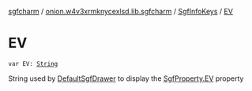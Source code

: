 [sgfcharm](../../index.md) / [onion.w4v3xrmknycexlsd.lib.sgfcharm](../index.md) / [SgfInfoKeys](index.md) / [EV](./-e-v.md)

# EV

`var EV: `[`String`](https://kotlinlang.org/api/latest/jvm/stdlib/kotlin/-string/index.html)

String used by [DefaultSgfDrawer](../../onion.w4v3xrmknycexlsd.lib.sgfcharm.view/-default-sgf-drawer/index.md) to display the [SgfProperty.EV](../../onion.w4v3xrmknycexlsd.lib.sgfcharm.parse/-sgf-property/-e-v/index.md) property

